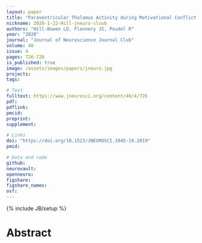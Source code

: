 ```yaml
---
layout: paper
title: "Paraventricular Thalamus Activity during Motivational Conflict Highlights the Nucleus as a Potential Constituent in the Neurocircuitry of Addiction"
nickname: 2020-1-22-Hill-jneuro-cluub
authors: "Hill-Bowen LD, Flannery JS, Poudel R"
year: "2020"
journal: "Journal of Neuroscience Journal Club"
volume: 40
issue: 4
pages: 726-728
is_published: true
image: /assets/images/papers/jneuro.jpg
projects:
tags:

# Text
fulltext: https://www.jneurosci.org/content/40/4/726
pdf:
pdflink:
pmcid:
preprint:
supplement:

# Links
doi: "https://doi.org/10.1523/JNEUROSCI.1945-19.2019"
pmid:

# Data and code
github:
neurovault:
openneuro:
figshare:
figshare_names:
osf:
---
```

{% include JB/setup %}

# Abstract
